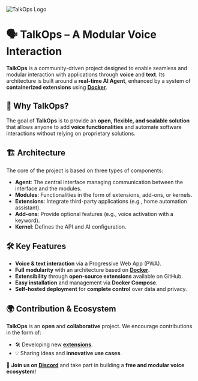 ![TalkOps Logo](https://pic.talkops.app/github-logo.svg)

# 🗣️ TalkOps – A Modular Voice Interaction

**TalkOps** is a community-driven project designed to enable seamless and modular interaction with applications through **voice** and **text**. Its architecture is built around a **real-time AI Agent**, enhanced by a system of **containerized extensions** using **[Docker](https://link.talkops.app/docker)**.

## 🚀 Why TalkOps?

The goal of **TalkOps** is to provide an **open, flexible, and scalable solution** that allows anyone to add **voice functionalities** and automate software interactions without relying on proprietary solutions.

## 🏗️ Architecture

The core of the project is based on three types of components:

- **Agent**: The central interface managing communication between the interface and the modules.
- **Modules**: Functionalities in the form of extensions, add-ons, or kernels.
- **Extensions**: Integrate third-party applications (e.g., home automation assistant).
- **Add-ons**: Provide optional features (e.g., voice activation with a keyword).
- **Kernel**: Defines the API and AI configuration.

## 🛠️ Key Features

- **Voice & text interaction** via a Progressive Web App (PWA).
- **Full modularity** with an architecture based on **[Docker](https://link.talkops.app/docker)**.
- **Extensibility** through **open-source extensions** available on GitHub.
- **Easy installation** and management via **Docker Compose**.
- **Self-hosted deployment** for **complete control** over data and privacy.

## 🌍 Contribution & Ecosystem

**TalkOps** is an **open** and **collaborative** project. We encourage contributions in the form of:

- 🛠️ Developing new **[extensions](https://link.talkops.app/create-extension)**.
- 💡 Sharing ideas and **innovative use cases**.

💬 **Join us on [Discord](https://link.talkops.app/discord)** and take part in building a **free and modular voice ecosystem**!
